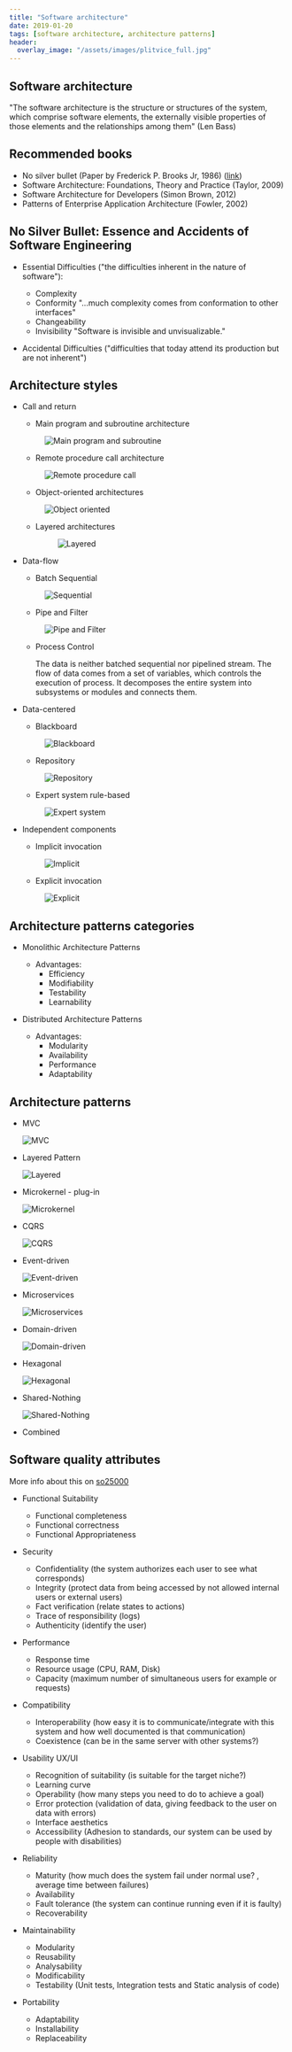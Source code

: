 ```yaml
---
title: "Software architecture"
date: 2019-01-20
tags: [software architecture, architecture patterns]
header:
  overlay_image: "/assets/images/plitvice_full.jpg"
---
```


## Software architecture

"The software architecture is the structure or structures of the system, which comprise software elements, the externally visible properties of those elements and the relationships among them" (Len Bass)

## Recommended books

* No silver bullet (Paper by Frederick P. Brooks Jr, 1986) ([link](http://www.cs.nott.ac.uk/~pszcah/G51ISS/Documents/NoSilverBullet.html))
* Software Architecture: Foundations, Theory and Practice (Taylor, 2009)
* Software Architecture for Developers (Simon Brown, 2012)
* Patterns of Enterprise Application Architecture (Fowler, 2002)


## No Silver Bullet: Essence and Accidents of Software Engineering

* Essential Difficulties ("the difficulties inherent in the nature of software"):
	* Complexity
	* Conformity "...much complexity comes from conformation to other interfaces"
	* Changeability
	* Invisibility "Software is invisible and unvisualizable."

* Accidental Difficulties ("difficulties that today attend its production but are not inherent")

## Architecture styles

* Call and return
	* Main program and subroutine architecture
    <figure class="half">
      <img src="/assets/images/Architecture_styles_Main_program_subroutine.png" alt="Main program and subroutine" class="align-center">
    </figure>

	* Remote procedure call architecture
    <figure class="half">
      <img src="/assets/images/Architecture_styles_Remote_procedure_call.png" alt="Remote procedure call" class="align-center">
    </figure>

	* Object-oriented architectures
    <figure class="half">
      <img src="/assets/images/Architecture_styles_Object_oriented.png" alt="Object oriented" class="align-center">
    </figure>

	* Layered architectures
		<figure class="half">
      <img src="/assets/images/Architecture_styles_layers.png" alt="Layered" class="align-center">
    </figure>

* Data-flow
	* Batch Sequential
  	<figure class="half">
      <img src="/assets/images/Architecture_styles_Data-flow_Batch_Sequential.png" alt="Sequential" class="align-center">
    </figure>

	* Pipe and Filter
  	<figure class="half">
      <img src="/assets/images/Architecture_styles_Data-flow_Pipe_Filter.png" alt="Pipe and Filter" class="align-center">
    </figure>

	* Process Control

		The data is neither batched sequential nor pipelined stream. The flow of data comes from a set of variables, which controls the execution of process. It decomposes the entire system into subsystems or modules and connects them.

* Data-centered
	* Blackboard
  	<figure class="half">
      <img src="/assets/images/Architecture_styles_Data-centered_Blackboard.png" alt="Blackboard" class="align-center">
    </figure>

	* Repository
  	<figure class="half">
      <img src="/assets/images/Architecture_styles_Data-centered_Repository.png" alt="Repository" class="align-center">
    </figure>

	* Expert system rule-based
  	<figure class="half">
      <img src="/assets/images/Architecture_styles_Data-centered_Expert_system.png" alt="Expert system" class="align-center">
    </figure>

* Independent components
	* Implicit invocation
  	<figure class="half">
      <img src="/assets/images/Architecture_styles_Independent_components_implicit.png" alt="Implicit" class="align-center">
    </figure>

	* Explicit invocation
  	<figure class="half">
      <img src="/assets/images/Architecture_styles_Independent_components_explicit.png" alt="Explicit" class="align-center">
    </figure>


## Architecture patterns categories

* Monolithic Architecture Patterns
	* Advantages:
		* Efficiency
		* Modifiability
		* Testability
		* Learnability

* Distributed Architecture Patterns
	* Advantages:
		* Modularity
		* Availability
		* Performance
		* Adaptability


## Architecture patterns

* MVC

	![MVC](resources/img/MVC.png)

* Layered Pattern

	![Layered](resources/img/Architecture_styles_layers.png)

* Microkernel - plug-in

	![Microkernel](resources/img/Microkernel_plug-in.png)

* CQRS

	![CQRS](resources/img/CQRS.png)

* Event-driven

	![Event-driven](resources/img/Architecture_styles_Independent_components_implicit.png)

* Microservices

	![Microservices](resources/img/Microservices.png)

* Domain-driven

	![Domain-driven](resources/img/Domain-driven.png)

* Hexagonal

	![Hexagonal](resources/img/Hexagonal.png)

* Shared-Nothing

	![Shared-Nothing](resources/img/Shared-Nothing.png)

* Combined


## Software quality attributes

More info about this on [so25000](http://iso25000.com/index.php/en/iso-25000-standards/iso-25010)

* Functional Suitability
	* Functional completeness
	* Functional correctness
	* Functional Appropriateness

* Security
	* Confidentiality (the system authorizes each user to see what corresponds)
	* Integrity (protect data from being accessed by not allowed internal users or external users)
	* Fact verification (relate states to actions)
	* Trace of responsibility (logs)
	* Authenticity (identify the user)

* Performance
	* Response time
	* Resource usage (CPU, RAM, Disk)
	* Capacity (maximum number of simultaneous users for example or requests)

* Compatibility
	* Interoperability (how easy it is to communicate/integrate with this system and how well documented is that communication) 
	* Coexistence (can be in the same server with other systems?)

* Usability UX/UI
	* Recognition of suitability (is suitable for the target niche?)
	* Learning curve
	* Operability (how many steps you need to do to achieve a goal)
	* Error protection (validation of data, giving feedback to the user on data with errors)
	* Interface aesthetics
	* Accessibility (Adhesion to standards, our system can be used by people with disabilities)

* Reliability
	* Maturity (how much does the system fail under normal use? , average time between failures)
	* Availability
	* Fault tolerance (the system can continue running even if it is faulty)
	* Recoverability

* Maintainability
	* Modularity
	* Reusability
	* Analysability
	* Modificability
	* Testability (Unit tests, Integration tests and Static analysis of code)

* Portability
	* Adaptability
	* Installability
	* Replaceability

